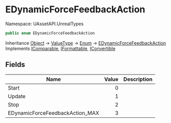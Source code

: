 # EDynamicForceFeedbackAction

Namespace: UAssetAPI.UnrealTypes

```csharp
public enum EDynamicForceFeedbackAction
```

Inheritance [Object](https://docs.microsoft.com/en-us/dotnet/api/system.object) → [ValueType](https://docs.microsoft.com/en-us/dotnet/api/system.valuetype) → [Enum](https://docs.microsoft.com/en-us/dotnet/api/system.enum) → [EDynamicForceFeedbackAction](./uassetapi.unrealtypes.edynamicforcefeedbackaction.md)<br>
Implements [IComparable](https://docs.microsoft.com/en-us/dotnet/api/system.icomparable), [IFormattable](https://docs.microsoft.com/en-us/dotnet/api/system.iformattable), [IConvertible](https://docs.microsoft.com/en-us/dotnet/api/system.iconvertible)

## Fields

| Name | Value | Description |
| --- | --: | --- |
| Start | 0 |  |
| Update | 1 |  |
| Stop | 2 |  |
| EDynamicForceFeedbackAction_MAX | 3 |  |
